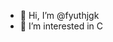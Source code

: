 - 👋 Hi, I’m @fyuthjgk
- 👀 I’m interested in C

<!---
fyuthjgk/fyuthjgk is a ✨ special ✨ repository because its `README.md` (this file) appears on your GitHub profile.
You can click the Preview link to take a look at your changes.
--->
